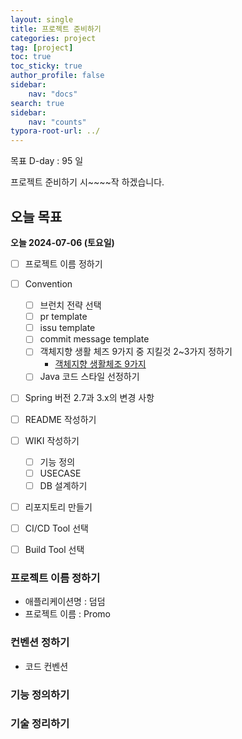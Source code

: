 ```yaml
---
layout: single
title: 프로젝트 준비하기
categories: project
tag: [project]
toc: true
toc_sticky: true
author_profile: false
sidebar:
    nav: "docs"
search: true
sidebar:
    nav: "counts"
typora-root-url: ../
---
```

목표 D-day : 95 일  

프로젝트 준비하기 시~~~~작 하겠습니다.

## 오늘 목표

**오늘 2024-07-06 (토요일)**

+ [ ] 프로젝트 이름 정하기
+ [ ] Convention
  + [ ] 브런치 전략 선택
  + [ ] pr template
  + [ ] issu template
  + [ ] commit message template
  + [ ] 객체지향 생활 체즈 9가지 중 지킬것 2~3가지 정하기
    + [객체지향 생활체조 9가지](https://jamie95.tistory.com/99)
  + [ ] Java 코드 스타일 선정하기
+ [ ] Spring 버전 2.7과 3.x의 변경 사항
+ [ ] README 작성하기
+ [ ] WIKI 작성하기
  + [ ] 기능 정의
  + [ ] USECASE
  + [ ] DB 설계하기
+ [ ] 리포지토리 만들기
+ [ ] CI/CD Tool 선택
+ [ ] Build Tool 선택



### 프로젝트 이름 정하기

+ 애플리케이션명 : 덤덤
+ 프로젝트 이름 : Promo

### 컨벤션 정하기

+ 코드 컨벤션 

### 기능 정의하기

### 기술 정리하기







